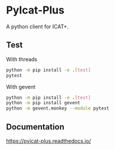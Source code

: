 # PyIcat-Plus

A python client for ICAT+.

## Test

With threads

```bash
python -m pip install -e .[test]
pytest
```

With gevent

```bash
python -m pip install -e .[test]
python -m pip install gevent
python -m gevent.monkey --module pytest
```

## Documentation

https://pyicat-plus.readthedocs.io/
